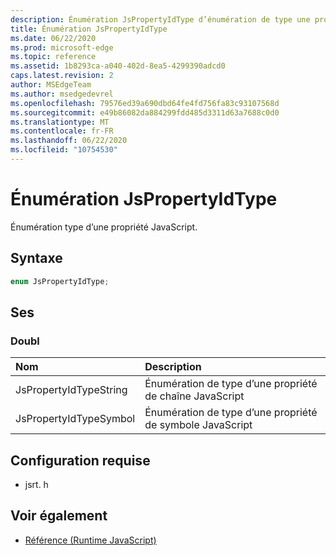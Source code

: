 ```yaml
---
description: Énumération JsPropertyIdType d’énumération de type une propriété JavaScript.
title: Énumération JsPropertyIdType
ms.date: 06/22/2020
ms.prod: microsoft-edge
ms.topic: reference
ms.assetid: 1b8293ca-a040-402d-8ea5-4299390adcd0
caps.latest.revision: 2
author: MSEdgeTeam
ms.author: msedgedevrel
ms.openlocfilehash: 79576ed39a690dbd64fe4fd756fa83c93107568d
ms.sourcegitcommit: e49b86082da884299fdd485d3311d63a7688c0d0
ms.translationtype: MT
ms.contentlocale: fr-FR
ms.lasthandoff: 06/22/2020
ms.locfileid: "10754530"
---
```

# Énumération JsPropertyIdType  

Énumération type d’une propriété JavaScript.  

## Syntaxe  

```cpp
enum JsPropertyIdType;  
```  

## Ses  

### Doubl  

| Nom | Description |  
|:--- |:--- |  
| JsPropertyIdTypeString | Énumération de type d’une propriété de chaîne JavaScript |  
| JsPropertyIdTypeSymbol | Énumération de type d’une propriété de symbole JavaScript |  

## Configuration requise  

*   jsrt. h  

## Voir également  

*   [Référence (Runtime JavaScript)](../chakra-hosting/reference-javascript-runtime.md)  
